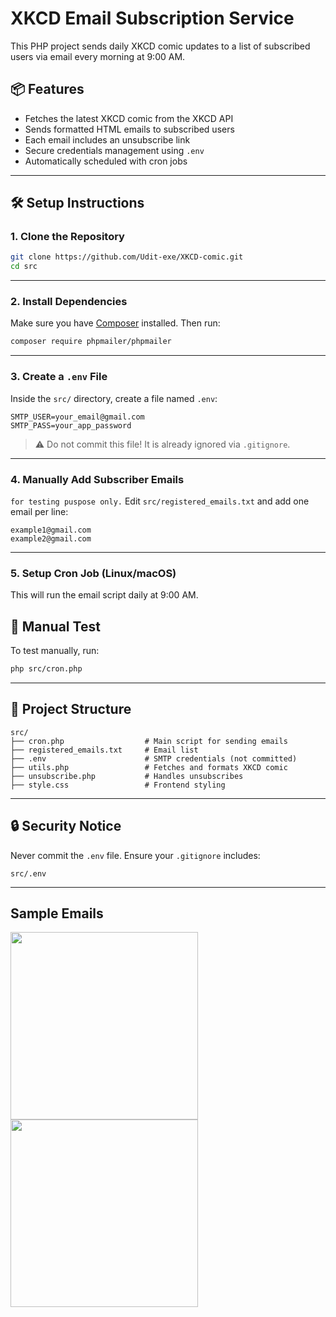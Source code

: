 # XKCD Email Subscription Service

This PHP project sends daily XKCD comic updates to a list of subscribed users via email every morning at 9:00 AM.

## 📦 Features

- Fetches the latest XKCD comic from the XKCD API
- Sends formatted HTML emails to subscribed users
- Each email includes an unsubscribe link
- Secure credentials management using `.env`
- Automatically scheduled with cron jobs

---

## 🛠️ Setup Instructions

### 1. Clone the Repository

```bash
git clone https://github.com/Udit-exe/XKCD-comic.git
cd src
````

---

### 2. Install Dependencies

Make sure you have [Composer](https://getcomposer.org/) installed. Then run:

```bash
composer require phpmailer/phpmailer
```

---

### 3. Create a `.env` File

Inside the `src/` directory, create a file named `.env`:

```env
SMTP_USER=your_email@gmail.com
SMTP_PASS=your_app_password
```

> ⚠️ Do not commit this file! It is already ignored via `.gitignore`.

---

### 4. Manually Add Subscriber Emails
`for testing puspose only.`
Edit `src/registered_emails.txt` and add one email per line:

```
example1@gmail.com
example2@gmail.com
```

---

### 5. Setup Cron Job (Linux/macOS)

This will run the email script daily at 9:00 AM.


## 🧪 Manual Test

To test manually, run:

```bash
php src/cron.php
```

---

## 📁 Project Structure

```
src/
├── cron.php                  # Main script for sending emails
├── registered_emails.txt     # Email list
├── .env                      # SMTP credentials (not committed)
├── utils.php                 # Fetches and formats XKCD comic
├── unsubscribe.php           # Handles unsubscribes
├── style.css                 # Frontend styling
```

---

## 🔒 Security Notice

Never commit the `.env` file. Ensure your `.gitignore` includes:

```
src/.env
```

---

## Sample Emails
<img src="https://github.com/user-attachments/assets/899d06ae-9d54-423c-a1be-99e20bb43f65" width="300" />
<br>
<img src="[https://github.com/user-attachments/assets/47201f09-b2d0-410a-95bb-0a039037ba59" width="300" />


